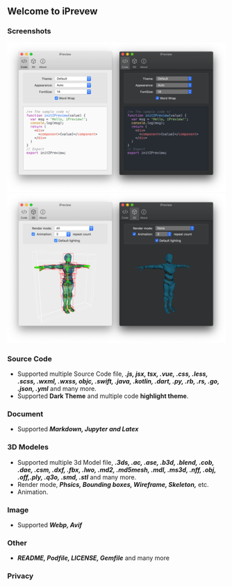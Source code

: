 ## Welcome to iPrevew


### Screenshots
![iPreview-source-code](https://raw.githubusercontent.com/FinderGG/FinderGG.github.io/master/code_setting.png)
![iPreview-sd-modeles](https://raw.githubusercontent.com/FinderGG/FinderGG.github.io/master/3d_setting.png)


### Source Code
- Supported multiple Source Code file, ***.js, jsx, tsx, .vue, .css, .less, .scss, .wxml, .wxss, objc, .swift, .java, .kotlin, .dart, .py, .rb, .rs, .go, .json, .yml*** and many more.
- Supported **Dark Theme** and multiple code **highlight theme**.

### Document
- Supported ***Markdown, Jupyter and Latex***

### 3D Modeles
- Supported multiple 3d Model file, ***.3ds, .ac, .ase, .b3d, .blend, .cob, .dae, .csm, .dxf, .fbx, .lwo, .md2, .md5mesh, .mdl, .ms3d, .nff, .obj, .off,.ply, .q3o, .smd, .stl*** and many more.
- Render mode, ***Phsics, Bounding boxes, Wireframe, Skeleton,*** etc.
- Animation.

### Image
- Supported ***Webp, Avif***

### Other
- ***README, Podfile, LICENSE, Gemfile*** and many more

### Privacy
